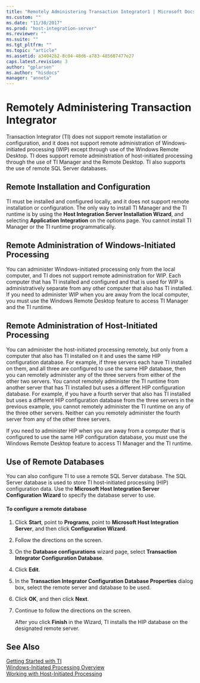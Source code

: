 ```yaml
---
title: "Remotely Administering Transaction Integrator1 | Microsoft Docs"
ms.custom: ""
ms.date: "11/30/2017"
ms.prod: "host-integration-server"
ms.reviewer: ""
ms.suite: ""
ms.tgt_pltfrm: ""
ms.topic: "article"
ms.assetid: a34042b2-8c04-48d6-a783-485687477e27
caps.latest.revision: 3
author: "gplarsen"
ms.author: "hisdocs"
manager: "anneta"
---
```

# Remotely Administering Transaction Integrator
Transaction Integrator (TI) does not support remote installation or configuration, and it does not support remote administration of Windows-initiated processing (WIP) except through use of the Windows Remote Desktop. TI does support remote administration of host-initiated processing through the use of TI Manager and the Remote Desktop. TI also supports the use of remote SQL Server databases.  
  
## Remote Installation and Configuration  
 TI must be installed and configured locally, and it does not support remote installation or configuration. The only way to install TI Manager and the TI runtime is by using the **Host Integration Server Installation Wizard**, and selecting **Application Integration** on the options page. You cannot install TI Manager or the TI runtime programmatically.  
  
## Remote Administration of Windows-Initiated Processing  
 You can administer Windows-initiated processing only from the local computer, and TI does not support remote administration for WIP. Each computer that has TI installed and configured and that is used for WIP is administratively separate from any other computer that also has TI installed. If you need to administer WIP when you are away from the local computer, you must use the Windows Remote Desktop feature to access TI Manager and the TI runtime.  
  
## Remote Administration of Host-Initiated Processing  
 You can administer the host-initiated processing remotely, but only from a computer that also has TI installed on it and uses the same HIP configuration database. For example, if three servers each have TI installed on them, and all three are configured to use the same HIP database, then you can remotely administer any of the three servers from either of the other two servers. You cannot remotely administer the TI runtime from another server that has TI installed but uses a different HIP configuration database. For example, if you have a fourth server that also has TI installed but uses a different HIP configuration database from the three servers in the previous example, you cannot remotely administer the TI runtime on any of the three other servers. Neither can you remotely administer the fourth server from any of the other three servers.  
  
 If you need to administer HIP when you are away from a computer that is configured to use the same HIP configuration database, you must use the Windows Remote Desktop feature to access TI Manager and the TI runtime.  
  
## Use of Remote Databases  
 You can also configure TI to use a remote SQL Server database. The SQL Server database is used to store TI host-initiated processing (HIP) configuration data. Use the **Microsoft Host Integration Server Configuration Wizard** to specify the database server to use.  
  
#### To configure a remote database  
  
1. Click **Start**, point to **Programs**, point to **Microsoft Host Integration Server**, and then click **Configuration Wizard**.  
  
2. Follow the directions on the screen.  
  
3. On the **Database configurations** wizard page, select **Transaction Integrator Configuration Database**.  
  
4. Click **Edit**.  
  
5. In the **Transaction Integrator Configuration Database Properties** dialog box, select the remote server and database to be used.  
  
6. Click **OK**, and then click **Next**.  
  
7. Continue to follow the directions on the screen.  
  
   After you click **Finish** in the Wizard, TI installs the HIP database on the designated remote server.  
  
## See Also  
 [Getting Started with TI](../core/getting-started-with-ti1.md)   
 [Windows-Initiated Processing Overview](../core/windows-initiated-processing-overview2.md)   
 [Working with Host-Initiated Processing](../core/working-with-host-initiated-processing1.md)